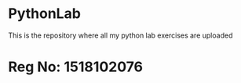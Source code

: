 # PythonLab 
This is the repository where all my python lab exercises are uploaded
# Reg No: 1518102076

